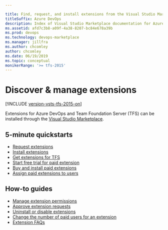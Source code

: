```yaml
---

title: Find, request, and install extensions from the Visual Studio Marketplace
titleSuffix: Azure DevOps
description: Index of Visual Studio Marketplace documentation for Azure DevOps Services and Team Foundation Server extensions.
ms.assetid: afd7c3b8-a09f-4a38-8207-bc84e678a39b
ms.prod: devops
ms.technology: devops-marketplace
ms.manager: jillfra
ms.author: chcomley
author: chcomley
ms.date: 06/19/2019
ms.topic: conceptual
monikerRange: '>= tfs-2015'
---
```


# Discover & manage extensions

[!INCLUDE [version-vsts-tfs-2015-on](../boards/_shared/version-vsts-tfs-2015-on.md)]

Extensions for Azure DevOps and Team Foundation Server (TFS) can be installed through the [Visual Studio Marketplace](https://marketplace.visualstudio.com/azuredevops).

## 5-minute quickstarts

* [Request extensions](request-extensions.md)
* [Install extensions](install-extension.md)
* [Get extensions for TFS](get-tfs-extensions.md)
* [Start free trial for paid extension](start-trial-extension.md)
* [Buy and install paid extensions](install-paid-extension.md)
* [Assign paid extensions to users](assign-paid-extensions.md)

## How-to guides

* [Manage extension permissions](how-to/grant-permissions.md)
* [Approve extension requests](approve-extensions.md)
* [Uninstall or disable extensions](uninstall-disable-extensions.md)
* [Change the number of paid users for an extension](../organizations/billing/buy-basic-access-add-users.md?toc=/azure/devops/marketplace/toc.json&bc=/azure/devops/marketplace/breadcrumb/toc.json )
* [Extension FAQs](faq-extensions.md)
 





